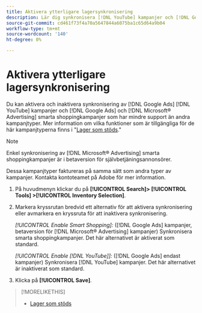 ```yaml
---
title: Aktivera ytterligare lagersynkronisering
description: Lär dig synkronisera [!DNL YouTube] kampanjer och [!DNL Google Ads] och [!DNL Microsoft® Advertising] smarta shoppingkampanjer.
source-git-commit: cd461f73f4a70a5647844a6075ba1c65d64a9b04
workflow-type: tm+mt
source-wordcount: '140'
ht-degree: 0%

---
```


# Aktivera ytterligare lagersynkronisering

Du kan aktivera och inaktivera synkronisering av [!DNL Google Ads] [!DNL YouTube] kampanjer och [!DNL Google Ads] och [!DNL Microsoft® Advertising] smarta shoppingkampanjer som har mindre support än andra kampanjtyper. Mer information om vilka funktioner som är tillgängliga för de här kampanjtyperna finns i &quot;[Lager som stöds](/help/search-social-commerce/introduction/supported-inventory.md).&quot;

>[!NOTE]
>
>Enkel synkronisering av [!DNL Microsoft® Advertising] smarta shoppingkampanjer är i betaversion för självbetjäningsannonsörer.

Dessa kampanjtyper faktureras på samma sätt som andra typer av kampanjer. Kontakta kontoteamet på Adobe för mer information.

1. På huvudmenyn klickar du på **[!UICONTROL Search]> [!UICONTROL Tools] >[!UICONTROL Inventory Selection]**.

1. Markera kryssrutan bredvid ett alternativ för att aktivera synkronisering eller avmarkera en kryssruta för att inaktivera synkronisering.

   *[!UICONTROL Enable Smart Shopping]:* ([!DNL Google Ads] kampanjer, betaversion för [!DNL Microsoft® Advertising] kampanjer) Synkronisera smarta shoppingkampanjer. Det här alternativet är aktiverat som standard.

   *[!UICONTROL Enable [!DNL YouTube]]:* ([!DNL Google Ads] endast kampanjer) Synkronisera [!DNL YouTube] kampanjer. Det här alternativet är inaktiverat som standard.

1. Klicka på **[!UICONTROL Save]**.

>[!MORELIKETHIS]
>
>* [Lager som stöds](/help/search-social-commerce/introduction/supported-inventory.md)

